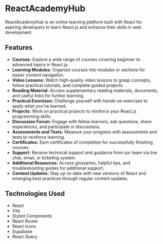 # ReactAcademyHub

ReactAcademyHub is an online learning platform built with React for aspiring developers to learn React.js and enhance their skills in web development.

## Features

- **Courses:** Explore a wide range of courses covering beginner to advanced topics in React.js.
- **Learning Modules:** Organize courses into modules or sections for easier content navigation.
- **Video Lessons:** Watch high-quality video lessons to grasp concepts, follow practical tutorials, and complete guided projects.
- **Reading Material:** Access supplementary reading materials, documents, and useful links for further learning.
- **Practical Exercises:** Challenge yourself with hands-on exercises to apply what you've learned.
- **Projects:** Work on practical projects to reinforce your React.js programming skills.
- **Discussion Forum:** Engage with fellow learners, ask questions, share experiences, and participate in discussions.
- **Assessments and Tests:** Measure your progress with assessments and tests to reinforce learning.
- **Certificates:** Earn certificates of completion for successfully finishing courses.
- **Support:** Receive technical support and guidance from our team via live chat, email, or ticketing system.
- **Additional Resources:** Access glossaries, helpful tips, and troubleshooting guides for additional support.
- **Content Updates:** Stay up-to-date with new versions of React and emerging best practices through regular content updates.

## Technologies Used

- React
- Vite
- Styled Components
- React Router
- React Icons
- Supabase
- React Query
